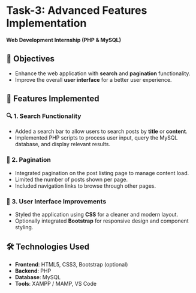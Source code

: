 # Task-3: Advanced Features Implementation  
**Web Development Internship (PHP & MySQL)**
## 📌 Objectives
- Enhance the web application with **search** and **pagination** functionality.
- Improve the overall **user interface** for a better user experience.
## 🚀 Features Implemented
### 🔍 1. Search Functionality
- Added a search bar to allow users to search posts by **title** or **content**.
- Implemented PHP scripts to process user input, query the MySQL database, and display relevant results.
### 📄 2. Pagination
- Integrated pagination on the post listing page to manage content load.
- Limited the number of posts shown per page.
- Included navigation links to browse through other pages.
### 🎨 3. User Interface Improvements
- Styled the application using **CSS** for a cleaner and modern layout.
- Optionally integrated **Bootstrap** for responsive design and component styling.
## 🛠️ Technologies Used
- **Frontend**: HTML5, CSS3, Bootstrap (optional)
- **Backend**: PHP
- **Database**: MySQL
- **Tools**: XAMPP / MAMP, VS Code
